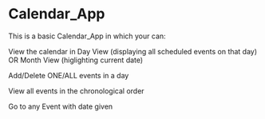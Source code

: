 # Calendar_App


This is a basic Calendar_App in which your can:

View the calendar in Day View (displaying all scheduled events on that day) OR Month View (higlighting current date)

Add/Delete ONE/ALL events in a day

View all events in the chronological order

Go to any Event with date given

